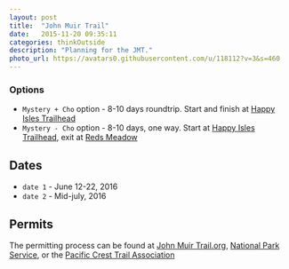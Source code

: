 ```yaml
---
layout: post
title:  "John Muir Trail"
date:   2015-11-20 09:35:11
categories: thinkOutside
description: "Planning for the JMT."
photo_url: https://avatars0.githubusercontent.com/u/118112?v=3&s=460
---
```


### Options

* `Mystery + Cho` option - 8-10 days roundtrip.  Start and finish at [Happy Isles Trailhead][happyIsles]
* `Mystery - Cho` option - 8-10 days, one way.  Start at [Happy Isles Trailhead][happyIsles], exit at [Reds Meadow][redsMeadow]

## Dates
* `date 1` - June 12-22, 2016
* `date 2` - Mid-july, 2016

## Permits

The permitting process can be found at [John Muir Trail.org][jmt], [National Park Service][nps], or the [Pacific Crest Trail Association][pcta]


[jmt]:  http://johnmuirtrail.org/permits.html  
[nps]:  http://www.nps.gov/yose/planyourvisit/jmt.htm  
[pcta]:  http://www.pcta.org/discover-the-trail/john-muir-trail/jmt-permits/  
[happyIsles]:   https://www.google.com/maps/place/Happy+Isles+Trailhead/@37.7348747,-119.568764,17z/data=!4m2!3m1!1s0x8096f248375e3b27:0xd97577fea138769b
[redsMeadow]:  https://www.google.com/maps/place/Reds+Meadow+Campground/@37.619385,-119.0764889,17z/data=!3m1!4b1!4m2!3m1!1s0x0000000000000000:0xa8ab08b50a9756e3
